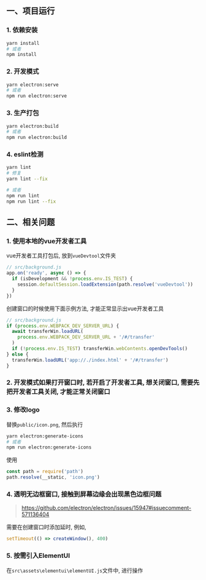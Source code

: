 ## 一、项目运行
### 1. 依赖安装
```bash
yarn install
# 或者
npm install
```

### 2. 开发模式
```bash
yarn electron:serve
# 或者
npm run electron:serve
```

### 3. 生产打包
```bash
yarn electron:build
# 或者
npm run electron:build
```

### 4. eslint检测
```bash
yarn lint
# 修复
yarn lint --fix

# 或者
npm run lint
npm run lint --fix
```

## 二、相关问题
### 1. 使用本地的vue开发者工具
vue开发者工具打包后, 放到`vueDevtool`文件夹
```js
// src/background.js
app.on('ready', async () => {
  if (isDevelopment && !process.env.IS_TEST) {
    session.defaultSession.loadExtension(path.resolve('vueDevtool'))
  }
})
```

创建窗口的时候使用下面示例方法, 才能正常显示出vue开发者工具
```js
// src/background.js
if (process.env.WEBPACK_DEV_SERVER_URL) {
  await transferWin.loadURL(
    process.env.WEBPACK_DEV_SERVER_URL + '/#/transfer'
  )
  if (!process.env.IS_TEST) transferWin.webContents.openDevTools()
} else {
  transferWin.loadURL('app://./index.html' + '/#/transfer')
}
```

### 2. 开发模式如果打开窗口时, 若开启了开发者工具, 想关闭窗口, 需要先把开发者工具关闭, 才能正常关闭窗口

### 3. 修改logo
替换`public/icon.png`, 然后执行

```bash
yarn electron:generate-icons
# 或者
npm run electron:generate-icons
```

使用
```js
const path = require('path')
path.resolve(__static, 'icon.png')
```

### 4. 透明无边框窗口, 接触到屏幕边缘会出现黑色边框问题
>https://github.com/electron/electron/issues/15947#issuecomment-571136404

需要在创建窗口时添加延时, 例如,
```js
setTimeout(() => createWindow(), 400)
```

### 5. 按需引入ElementUI
在`src\assets\elementui\elementUI.js`文件中, 进行操作